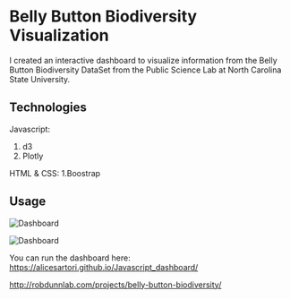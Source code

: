 # Belly Button Biodiversity Visualization

I created an interactive dashboard to visualize information from the Belly Button Biodiversity DataSet from the Public Science Lab at North Carolina State University.


## Technologies

Javascript:
1. d3 
2. Plotly 

HTML & CSS:
1.Boostrap 

## Usage

![Dashboard](https://alicesartori.github.io/Javascript_dashboard/)


![Dashboard](https://github.com/AliceSartori/Javascript_dashboard/blob/main/Screen%20Shot%202021-03-11%20at%205.50.16%20PM.png)


You can run the dashboard here:
https://alicesartori.github.io/Javascript_dashboard/


http://robdunnlab.com/projects/belly-button-biodiversity/
